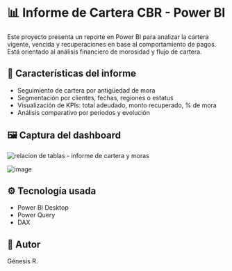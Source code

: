 # 📊 Informe de Cartera CBR - Power BI

Este proyecto presenta un reporte en Power BI para analizar la cartera vigente, vencida y recuperaciones en base al comportamiento de pagos. Está orientado al análisis financiero de morosidad y flujo de cartera.

## 📌 Características del informe

- Seguimiento de cartera por antigüedad de mora
- Segmentación por clientes, fechas, regiones o estatus
- Visualización de KPIs: total adeudado, monto recuperado, % de mora
- Análisis comparativo por periodos y evolución

## 🖼 Captura del dashboard

![relacion de tablas - informe de cartera y moras](https://github.com/user-attachments/assets/b8539406-f907-4c9f-bb01-b7152e37d720)

![image](https://github.com/user-attachments/assets/6542d9cc-ead3-491b-8ac5-05b81c2535dc)


## ⚙️ Tecnología usada

- Power BI Desktop
- Power Query
- DAX

## 👤 Autor

Génesis R.
